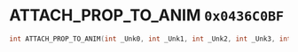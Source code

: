 # ATTACH_PROP_TO_ANIM `0x0436C0BF`

```cpp
int ATTACH_PROP_TO_ANIM(int _Unk0, int _Unk1, int _Unk2, int _Unk3, int _Unk4, int _Unk5);
```